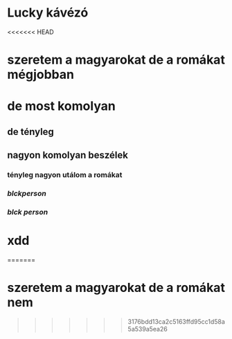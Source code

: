 # Lucky kávézó
<<<<<<< HEAD
# szeretem a magyarokat de a romákat mégjobban
# de most komolyan
## de tényleg
## nagyon komolyan beszélek
### tényleg nagyon utálom a romákat
### _blck_*person*
### *blck person*
# xdd
=======
# szeretem a magyarokat de a romákat nem
>>>>>>> 3176bdd13ca2c5163ffd95cc1d58a5a539a5ea26
